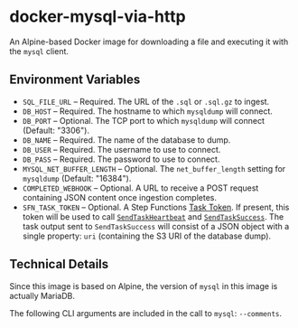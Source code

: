 # docker-mysql-via-http

An Alpine-based Docker image for downloading a file and executing it with the `mysql` client.

## Environment Variables

- `SQL_FILE_URL` – Required. The URL of the `.sql` or `.sql.gz` to ingest.
- `DB_HOST` – Required. The hostname to which `mysqldump` will connect.
- `DB_PORT` – Optional. The TCP port to which `mysqldump` will connect (Default: "3306").
- `DB_NAME` – Required. The name of the database to dump.
- `DB_USER` – Required. The username to use to connect.
- `DB_PASS` – Required. The password to use to connect.
- `MYSQL_NET_BUFFER_LENGTH` – Optional. The `net_buffer_length` setting for `mysqldump` (Default: "16384").
- `COMPLETED_WEBHOOK` – Optional. A URL to receive a POST request containing JSON content once ingestion completes.
- `SFN_TASK_TOKEN` – Optional. A Step Functions [Task Token](https://docs.aws.amazon.com/step-functions/latest/apireference/API_GetActivityTask.html#StepFunctions-GetActivityTask-response-taskToken). If present, this token will be used to call [`SendTaskHeartbeat`](https://docs.aws.amazon.com/step-functions/latest/apireference/API_SendTaskHeartbeat.html) and [`SendTaskSuccess`](https://docs.aws.amazon.com/step-functions/latest/apireference/API_SendTaskSuccess.html). The task output sent to `SendTaskSuccess` will consist of a JSON object with a single property: `uri` (containing the S3 URI of the database dump).

## Technical Details

Since this image is based on Alpine, the version of `mysql` in this image is actually MariaDB.

The following CLI arguments are included in the call to `mysql`: `--comments`.
